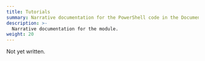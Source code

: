 ```yaml
---
title: Tutorials
summary: Narrative documentation for the PowerShell code in the Documentarian.AstInfo module.
description: >-
  Narrative documentation for the module.
weight: 20
---
```


Not yet written.

